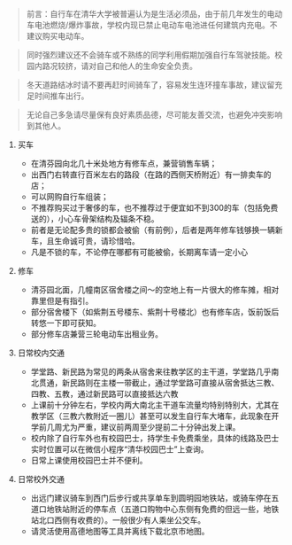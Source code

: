 > 前言：自行车在清华大学被普遍认为是生活必须品，由于前几年发生的电动车电池燃烧/爆炸事故，学校内现已禁止电动车电池进任何建筑内充电。不建议购买电动车。

> 同时强烈建议还不会骑车或不熟练的同学利用假期加强自行车驾驶技能。校园内路况较挤，请对自己和他人的生命安全负责。

> 冬天道路结冰时请不要再赶时间骑车了，容易发生连环撞车事故，建议留充足时间推车出行。

> 无论自己多急请尽量保有良好素质品德，尽可能友善交流，也避免冲突影响到其他人。

1. 买车
    - 在清芬园向北几十米处地方有修车点，兼营销售车辆；
    - 出西门右转直行百米左右的路段（在路的西侧天桥附近）有一排卖车的店；
    - 可以网购自行车组装；
    - 不推荐购买过于奢侈的车，也不推荐过于便宜如不到300的车（包括免费送的），小心车骨架结构及辐条不稳。
    - 前者是无论配多贵的锁都会被偷（有前例），后者是两年修车钱够换一辆新车，且生命诚可贵，请珍惜哈。
    - 凡是不锁的车，不论停在哪都有可能被偷，长期离车请一定小心

2. 修车
    - 清芬园北面，几幢南区宿舍楼之间～的空地上有一片很大的修车摊，相对靠里但是有指引。
    - 部分宿舍楼下（如紫荆五号楼东、紫荆十号楼北）也有修车店，饭前饭后转悠一下即可获知。
    - 部分修车店兼营三轮电动车出租业务。
3. 日常校内交通
    - 学堂路、新民路为常见的两条从宿舍来往教学区的主干道，学堂路几乎南北贯通，新民路则在主楼一带截止，通过学堂路可直接从宿舍抵达三教、四教、五教，通过新民路可以直接抵达六教
    - 上课前十分钟左右，学校内两大南北主干道车流量均特别特别大，尤其在教学区（三教六教附近一圈儿）甚至可以发生自行车大堵车，此现象在开学前几周尤为严重，建议前两周至少提前二十分钟出发上课。
    - 校内除了自行车外也有校园巴士，持学生卡免费乘坐，具体的线路及巴士实时位置可以在微信小程序“清华校园巴士”上查询。
    - 日常上课使用校园巴士并不便利。
5. 日常校外交通
    - 出远门建议骑车到西门后步行或共享单车到圆明园地铁站，或骑车停在五道口地铁站附近的停车点（五道口购物中心东侧有免费的但远一些，地铁站北口西侧有收费的）。一般很少有人乘坐公交车。
    - 请灵活使用高德地图等工具并离线下载北京市地图。
